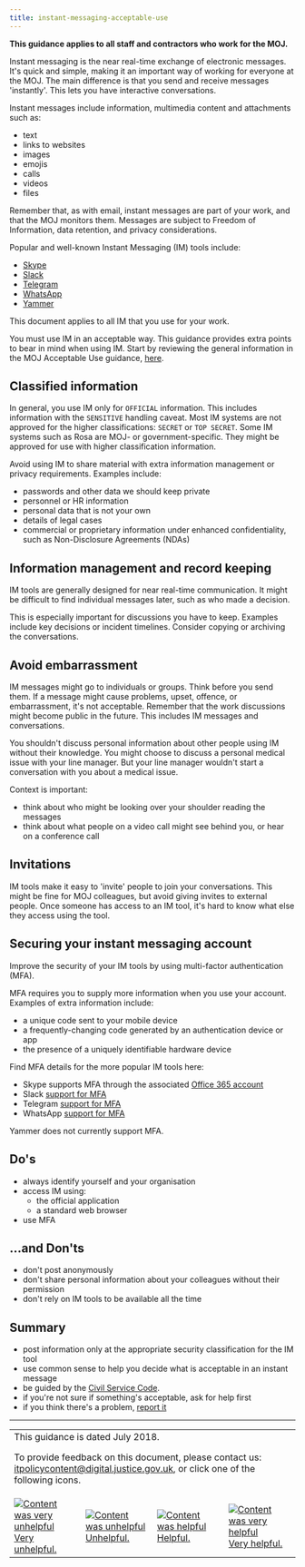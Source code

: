 ```yaml
---
title: instant-messaging-acceptable-use
---
```


[csc]: https://www.gov.uk/government/publications/civil-service-code/the-civil-service-code/

<b>This guidance applies to all staff and contractors who work for the MOJ.</b>

Instant messaging is the near real-time exchange of electronic messages. It's quick and simple, making it an important way of working for everyone at the MOJ. The main difference is that you send and receive messages 'instantly'. This lets you have interactive conversations.

Instant messages include information, multimedia content and attachments such as:

- text
- links to websites
- images
- emojis
- calls
- videos
- files

Remember that, as with email, instant messages are part of your work, and that the MOJ monitors them. Messages are subject to Freedom of Information, data retention, and privacy considerations.

Popular and well-known Instant Messaging (IM) tools include:

- [Skype](https://www.skype.com/en/)
- [Slack](https://slack.com/)
- [Telegram](https://telegram.org/)
- [WhatsApp](https://www.whatsapp.com/)
- [Yammer](https://www.yammer.com/)

This document applies to all IM that you use for your work.

You must use IM in an acceptable way. This guidance provides extra points to bear in mind when using IM. Start by reviewing the general information in the MOJ Acceptable Use guidance, [here](https://intranet.justice.gov.uk/guidance/security/it-computer-security/acceptable-use/).

## Classified information

In general, you use IM only for `OFFICIAL` information. This includes information with the `SENSITIVE` handling caveat. Most IM systems are not approved for the higher classifications: `SECRET` or `TOP SECRET`. Some IM systems such as Rosa are MOJ- or government-specific. They might be approved for use with higher classification information.

Avoid using IM to share material with extra information management or privacy requirements. Examples include:

- passwords and other data we should keep private
- personnel or HR information
- personal data that is not your own
- details of legal cases
- commercial or proprietary information under enhanced confidentiality, such as Non-Disclosure Agreements (NDAs)

## Information management and record keeping

IM tools are generally designed for near real-time communication. It might be difficult to find individual messages later, such as who made a decision.

This is especially important for discussions you have to keep. Examples include key decisions or incident timelines. Consider copying or archiving the conversations.

## Avoid embarrassment

IM messages might go to individuals or groups. Think before you send them. If a message might cause problems, upset, offence, or embarrassment, it's not acceptable. Remember that the work discussions might become public in the future. This includes IM messages and conversations.

You shouldn't discuss personal information about other people using IM without their knowledge. You might choose to discuss a personal medical issue with your line manager. But your line manager wouldn't start a conversation with you about a medical issue.

Context is important:

- think about who might be looking over your shoulder reading the messages
- think about what people on a video call might see behind you, or hear on a conference call

## Invitations

IM tools make it easy to 'invite' people to join your conversations. This might be fine for MOJ colleagues, but avoid giving invites to external people. Once someone has access to an IM tool, it's hard to know what else they access using the tool.

## Securing your instant messaging account

Improve the security of your IM tools by using multi-factor authentication (MFA).

MFA requires you to supply more information when you use your account. Examples of extra information include:

- a unique code sent to your mobile device
- a frequently-changing code generated by an authentication device or app
- the presence of a uniquely identifiable hardware device

Find MFA details for the more popular IM tools here:

- Skype supports MFA through the associated [Office 365 account](https://support.microsoft.com/en-us/help/12408/microsoft-account-about-two-step-verification)
- Slack [support for MFA](https://get.slack.help/hc/en-us/articles/204509068-Enabling-two-factor-authentication)
- Telegram [support for MFA](https://telegram.org/blog/sessions-and-2-step-verification)
- WhatsApp [support for MFA](https://faq.whatsapp.com/en/general/26000021)

Yammer does not currently support MFA.

<!-- https://twofactorauth.org/ for details of all current MFA capabilities for many tools. -->

## Do's

- always identify yourself and your organisation
- access IM using:
  - the official application
  - a standard web browser
- use MFA

## ...and Don'ts

- don't post anonymously
- don't share personal information about your colleagues without their permission
- don't rely on IM tools to be available all the time

## Summary

- post information only at the appropriate security classification for the IM tool
- use common sense to help you decide what is acceptable in an instant message
- be guided by the [Civil Service Code][csc].
- if you're not sure if something's acceptable, ask for help first
- if you think there's a problem, [report it](https://intranet.justice.gov.uk/guidance/security/report-a-security-incident/)

---

<table>
<tr><td colspan='4'>This guidance is dated July 2018.
<p>
To provide feedback on this document, please contact us: <a href="mailto:itpolicycontent+instant-messaging-acceptable-use@digital.justice.gov.uk?subject=instant-messaging-acceptable-use">itpolicycontent@digital.justice.gov.uk</a>, or click one of the following icons.</p></td></tr>
<tr>
<td width='25%'><a href="mailto:itpolicycontent+instant-messaging-acceptable-use-2@digital.justice.gov.uk?subject=instant-messaging-acceptable-use-2"><img src="https://intranet.justice.gov.uk/app/uploads/2018/04/DoubleCross.gif" alt="Content was very unhelpful">Very unhelpful.</a></td>
<td width='25%'><a href="mailto:itpolicycontent+instant-messaging-acceptable-use-1@digital.justice.gov.uk?subject=instant-messaging-acceptable-use-1"><img src="https://intranet.justice.gov.uk/app/uploads/2018/04/Cross.gif" alt="Content was unhelpful">Unhelpful.</a></td>
<td width='25%'><a href="mailto:itpolicycontent+instant-messaging-acceptable-use+1@digital.justice.gov.uk?subject=instant-messaging-acceptable-use+1"><img src="https://intranet.justice.gov.uk/app/uploads/2018/04/Tick.gif" alt="Content was helpful">Helpful.</a></td>
<td width='25%'><a href="mailto:itpolicycontent+instant-messaging-acceptable-use+2@digital.justice.gov.uk?subject=instant-messaging-acceptable-use+2"><img src="https://intranet.justice.gov.uk/app/uploads/2018/04/DoubleTick.gif" alt="Content was very helpful">Very helpful.</a></td>
</table>

